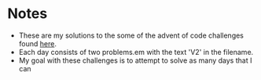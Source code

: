 # Notes
- These are my solutions to the some of the advent of code challenges found [here](https://adventofcode.com/2019/). 
- Each day consists of two problems.em with the text 'V2' in the filename.
- My goal with these challenges is to attempt to solve as many days that I can